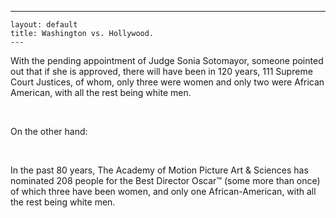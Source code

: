   ---
    layout: default
    title: Washington vs. Hollywood.
    ---

  <p>With the pending appointment of Judge Sonia Sotomayor, someone pointed out that if she is approved, there will have been in 120 years, 111 Supreme Court Justices, of whom, only three were women and only two were African American, with all the rest being white men.</p>  <p> </p>  <p>On the other hand:</p>  <p> </p>  <p>In the past 80 years, The Academy of Motion Picture Art &amp; Sciences has nominated 208 people for the Best Director Oscar™ (some more than once) of which three have been women, and only one African-American, with all the rest being white men.</p>